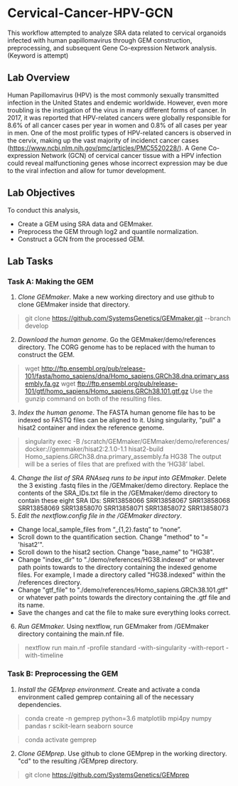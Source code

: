 # Cervical-Cancer-HPV-GCN
This workflow attempted to analyze SRA data related to cervical organoids infected with human papillomavirus through GEM construction, preprocessing, and subsequent Gene Co-expression Network analysis. (Keyword is attempt) 
## Lab Overview
Human Papillomavirus (HPV) is the most commonly sexually transmitted infection in the United States and endemic worldwide. However, even more troubling is the instigation of the virus in many different forms of cancer. In 2017, it was reported that HPV-related cancers were globally responsible for 8.6% of all cancer cases per year in women and 0.8% of all cases per year in men. One of the most prolific types of HPV-related cancers is observed in the cervix, making up the vast majority of incidenct cancer cases (https://www.ncbi.nlm.nih.gov/pmc/articles/PMC5520228/). A Gene Co-expression Network (GCN) of cervical cancer tissue with a HPV infection could reveal malfunctioning genes whose incorrect expression may be due to the viral infection and allow for tumor development. 
## Lab Objectives
To conduct this analysis, 
* Create a GEM using SRA data and GEMmaker.
* Preprocess the GEM through log2 and quantile normalization.
* Construct a GCN from the processed GEM.
## Lab Tasks
### Task A: Making the GEM
1. *Clone GEMmaker*. 
Make a new working directory and use github to clone GEMmaker inside that directory. 
> git clone https://github.com/SystemsGenetics/GEMmaker.git --branch develop
2. *Download the human genome*.
Go the GEMmaker/demo/references directory. The CORG genome has to be replaced with the human to construct the GEM. 
> wget http://ftp.ensembl.org/pub/release-101/fasta/homo_sapiens/dna/Homo_sapiens.GRCh38.dna.primary_assembly.fa.gz
> wget ftp://ftp.ensembl.org/pub/release-101/gtf/homo_sapiens/Homo_sapiens.GRCh38.101.gtf.gz
Use the gunzip command on both of the resulting files. 
3. *Index the human genome*.
The FASTA human genome file has to be indexed so FASTQ files can be aligned to it. Using singularity, "pull" a hisat2 container and index the reference genome.
> singularity exec -B /scratch/GEMmaker/GEMmaker/demo/references/ docker://gemmaker/hisat2:2.1.0-1.1 hisat2-build Homo_sapiens.GRCh38.dna.primary_assembly.fa HG38
The output will be a series of files that are prefixed with the ‘HG38’ label.
4. *Change the list of SRA RNAseq runs to be input into GEMmaker*.
Delete the 3 existing .fastq files in the /GEMmaker/demo directory. Replace the contents of the SRA_IDs.txt file in the /GEMmaker/demo directory to contain these eight SRA IDs:
SRR13858066
SRR13858067
SRR13858068
SRR13858069
SRR13858070
SRR13858071
SRR13858072
SRR13858073
5. *Edit the nextflow.config file in the /GEMmaker directory*.
* Change local_sample_files from “_{1,2}.fastq” to “none”.
* Scroll down to the quantification section. Change "method" to "= 'hisat2'".
* Scroll down to the hisat2 section. Change "base_name" to "HG38".
* Change "index_dir" to "./demo/references/HG38.indexed" or whatever path points towards to the directory containing the indexed genome files. For example, I made a directory called "HG38.indexed" within the /references directory. 
* Change "gtf_file" to "./demo/references/Homo_sapiens.GRCh38.101.gtf" or whatever path points towards the directory containing the .gtf file and its name. 
* Save the changes and cat the file to make sure everything looks correct. 
6. *Run GEMmaker.*
Using nextflow, run GEMmaker from /GEMmaker directory containing the main.nf file. 
> nextflow run main.nf -profile standard -with-singularity -with-report -with-timeline
### Task B: Preprocessing the GEM
1. *Install the GEMprep environment*.
Create and activate a conda environment called gemprep containing all of the necessary dependencies. 
> conda create -n gemprep python=3.6 matplotlib mpi4py numpy pandas r scikit-learn seaborn
source 

> conda activate gemprep

2. *Clone GEMprep*.
Use github to clone GEMprep in the working directory. "cd" to the resulting /GEMprep directory.
> git clone https://github.com/SystemsGenetics/GEMprep
